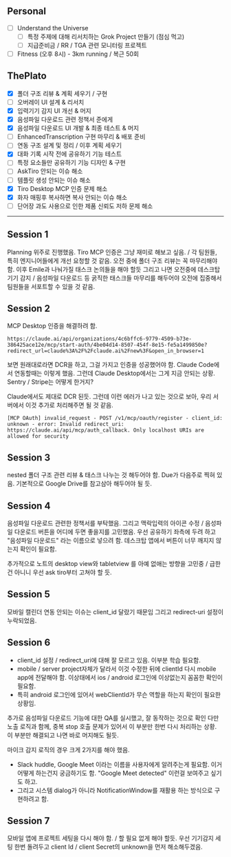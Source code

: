 ## Personal
 - [ ] Understand the Universe
	 - [ ] 특정 주제에 대해 리서치하는 Grok Project 만들기 (점심 먹고)
	 - [ ] 지급준비금 / RR / TGA 관련 모니터링 프로젝트
 - [ ] Fitness (오후 8시) - 3km running / 복근 50회

## ThePlato
- [x] 폴더 구조 리뷰 & 계획 세우기 / 구현
- [ ] 오버레이 UI 설계 & 리서치
- [x] 입력기기 감지 UI 개선 & 머지
- [x] 음성파일 다운로드 관련 정책서 준에게 
- [x] 음성파일 다운로드 UI 개발 & 최종 테스트 & 머지
- [ ] EnhancedTranscription 구현 마무리 & 배포 준비
- [ ] 연동 구조 설계 및 정리 / 이후 계획 세우기
- [x] 대화 기록 시작 전에 공유하기 기능 테스트
- [ ] 특정 요소들만 공유하기 기능 디자인 & 구현
- [ ] AskTiro 안되는 이슈 해소
- [ ] 템플릿 생성 안되는 이슈 해소
- [x] Tiro Desktop MCP 인증 문제 해소
- [x] 화자 매핑후 복사하면 복사 안되는 이슈 해소
- [ ] 단어장 과도 사용으로 인한 제품 신뢰도 저하 문제 해소

---

## Session 1
Planning 위주로 진행했음.
Tiro MCP 인증은 그냥 재미로 해보고 싶음. / 각 팀원들, 특히 엔지니어들에게 개선 요청할 것 같음.
오전 중에 폴더 구조 리뷰는 꼭 마무리해야 함. 이후 Emile과 나눠가질 태스크 논의들을 해야 할듯
그리고 나면 오전중에 데스크탑 기기 감지 / 음성파일 다운로드 등 굵직한 태스크들 마무리를 해두어야 오전에 집중해서 팀원들을 서포트할 수 있을 것 같음.

## Session 2
MCP Desktop 인증을 해결하려 함.

```
https://claude.ai/api/organizations/4c6bffc6-9779-4509-b73e-386425ace12e/mcp/start-auth/4be04d14-8507-454f-8e15-fe5a1499850e?redirect_url=claude%3A%2F%2Fclaude.ai%2Fnew%3F&open_in_browser=1
```

보면 원래대로라면 DCR을 하고, 그걸 가지고 인증을 성공했어야 함. Claude Code에서 연동할때는 이렇게 했음. 그런데 Claude Desktop에서는 그게 지금 안되는 상황. Sentry / Stripe는 어떻게 한거지?

Claude에서도 제대로 DCR 된듯. 그런데 이런 에러가 나고 있는 것으로 보아, 우리 서버에서 이것 추가로 처리해주면 될 것 같음.

```
[MCP OAuth] invalid_request - POST /v1/mcp/oauth/register - client_id: unknown - error: Invalid redirect_uri: https://claude.ai/api/mcp/auth_callback. Only localhost URIs are allowed for security
```

## Session 3
nested 폴더 구조 관련 리뷰 & 태스크 나누는 것 해두어야 함. Due가 다음주로 찍혀 있음.
기본적으로 Google Drive를 참고삼아 해두어야 될 듯.


## Session 4
음성파일 다운로드 관련한 정책서를 부탁했음.
그리고 맥락입력의 아이콘 수정 / 음성파일 다운로드 버튼을 어디에 두면 좋을지를 고민했음.
우선 공유하기 좌측에 두려 하고 "음성파일 다운로드" 라는 이름으로 넣으려 함. 데스크탑 앱에서 버튼이 너무 깨지지 않는지 확인이 필요함.

추가적으로 노트의 desktop view와 tabletview 를 아예 없애는 방향을 고민중 / 급한건 아니니 우선 ask tiro부터 고쳐야 할 듯.


## Session 5
모바일 캘린더 연동 안되는 이슈는 client_id 달랐기 때문임 그리고 redirect-uri 설정이 누락되었음.

## Session 6
- client_id 설정 / redirect_uri에 대해 잘 모르고 있음. 이부분 학습 필요함.
- mobile / server project자체가 달라서 이것 수정한 뒤에 clientId 다시 mobile app에 전달해야 함. 이상태에서 ios / android 로그인에 이상없는지 꼼꼼한 확인이 필요함.
- 특히 android 로그인에 있어서 webClientId가 무슨 역할을 하는지 확인이 필요한 상황임.

추가로 음성파일 다운로드 기능에 대한 QA를 실시했고, 잘 동작하는 것으로 확인 다만 노출 로직과 함께, 중복 stop 호출 문제가 있어서 이 부분만 한번 다시 처리하는 상황. 이 부분만 해결되고 나면 바로 머지해도 될듯.

마이크 감지 로직의 경우 크게 2가지를 해야 했음.
- Slack huddle, Google Meet 이라는 이름을 사용자에게 알려주는게 필요함. 이거 어떻게 하는건지 궁금하기도 함. "Google Meet detected" 이런걸 보여주고 싶기도 하고.
- 그리고 시스템 dialog가 아니라 NotificationWindow를 재활용 하는 방식으로 구현하려고 함.


## Session 7
모바일 앱에 프로젝트 세팅을 다시 해야 함. / 할 필요 없게 해야 할듯.
우선 기기감지 세팅 한번 돌려두고 client Id / client Secret의 unknown을 먼저 해소해두겠음.
